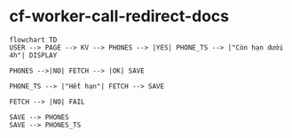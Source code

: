 # cf-worker-call-redirect-docs

```mermaid
flowchart TD
USER --> PAGE --> KV --> PHONES --> |YES| PHONE_TS --> |"Còn hạn dưới 4h"| DISPLAY

PHONES -->|NO| FETCH --> |OK| SAVE

PHONE_TS --> |"Hết hạn"| FETCH --> SAVE

FETCH --> |NO| FAIL

SAVE --> PHONES
SAVE --> PHONES_TS

```
